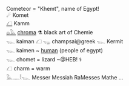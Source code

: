 Cometeor = "Khemt", name of Egypt!    
☄ Komet   
[𓆎](𓆎)  Kamm   
[𓐍](𓐍)[𓅓](𓅓) [chroma](colors) ⚗ black art of Chemie   
𓆊 kaiman 𓆎 𓆌 champsai@greek 𓆊 Kermit   
𓆊 kaimen ~ [human](human) (people of egypt)  
𓆊 chomet = lizard ~@HEB! ⚕  
𓆎  charm = warm  
𓅓𓊃𓎛𓆊 Messer Messiah RaMesses Mathe ...  
